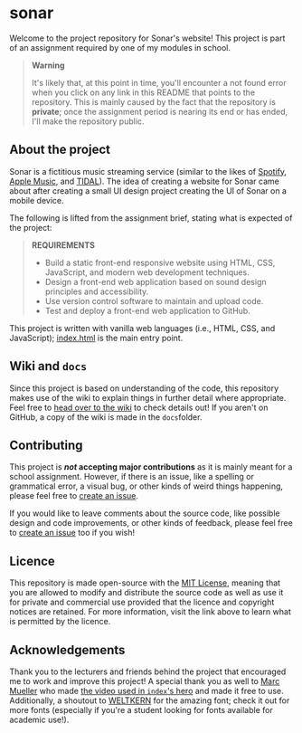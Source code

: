 # sonar

Welcome to the project repository for Sonar's website! This project is part of an assignment required by one of my modules in school.

> **Warning**
>
> It's likely that, at this point in time, you'll encounter a not found error when you click on any link in this README that points to the repository. This is mainly caused by the fact that the repository is **private**; once the assignment period is nearing its end or has ended, I'll make the repository public.

## About the project

Sonar is a fictitious music streaming service (similar to the likes of [Spotify](https://spotify.com), [Apple Music](https://apple.com/music), and [TIDAL](https://tidal.com)). The idea of creating a website for Sonar came about after creating a small UI design project creating the UI of Sonar on a mobile device.

The following is lifted from the assignment brief, stating what is expected of the project:

> **REQUIREMENTS**
>
> - Build a static front-end responsive website using HTML, CSS, JavaScript, and modern web development techniques.
> - Design a front-end web application based on sound design principles and accessibility.
> - Use version control software to maintain and upload code.
> - Test and deploy a front-end web application to GitHub.

This project is written with vanilla web languages (i.e., HTML, CSS, and JavaScript); [index.html](https://github.com/arashnrim/sonar/blob/main/index.html) is the main entry point.

## Wiki and `docs`

Since this project is based on understanding of the code, this repository makes use of the wiki to explain things in further detail where appropriate. Feel free to [head over to the wiki](https://github.com/arashnrim/sonar/wiki) to check details out! If you aren't on GitHub, a copy of the wiki is made in the `docs`folder.

## Contributing

This project is **_not_ accepting major contributions** as it is mainly meant for a school assignment. However, if there is an issue, like a spelling or grammatical error, a visual bug, or other kinds of weird things happening, please feel free to [create an issue](https://github.com/arashnrim/sonar/issues/new).

If you would like to leave comments about the source code, like possible design and code improvements, or other kinds of feedback, please feel free to [create an issue](https://github.com/arashnrim/sonar/issues/new) too if you wish!

## Licence

This repository is made open-source with the [MIT License](https://github.com/arashnrim/sonar/blob/main/LICENSE.md), meaning that you are allowed to modify and distribute the source code as well as use it for private and commercial use provided that the licence and copyright notices are retained. For more information, visit the link above to learn what is permitted by the licence.

## Acknowledgements

Thank you to the lecturers and friends behind the project that encouraged me to work and improve this project! A special thank you as well to [Marc Mueller](https://www.pexels.com/video/people-having-fun-at-a-concert-2022395/) who made [the video used in `index`'s hero](https://github.com/arashnrim/sonar/blob/main/assets/video/hero.mp4) and made it free to use. Additionally, a shoutout to [WELTKERN](https://www.weltkern.com/) for the amazing font; check it out for more fonts (especially if you're a student looking for fonts available for academic use!).
